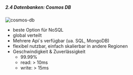 ##### 2.4 Datenbanken: Cosmos DB
>
![cosmos-db](https://azure.microsoft.com/svghandler/cosmos-db?width=120)
- beste Option für NoSQL 
- global verteilt
- Mehrere Api´s verfügbar (ua. SQL, MongoDB)
- flexibel nutzbar, einfach skalierbar in andere Regionen
- Geschwindigkeit & Zuverlässigkeit
  - 99.99%   
  - read: > 10ms 
  - write: > 15ms 